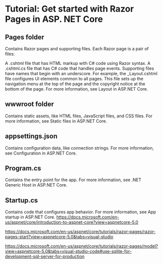 # Tutorial: Get started with Razor Pages in ASP. NET Core

## Pages folder

Contains Razor pages and supporting files. Each Razor page is a pair of files:

A .cshtml file that has HTML markup with C# code using Razor syntax.
A .cshtml.cs file that has C# code that handles page events.
Supporting files have names that begin with an underscore. For example, the _Layout.cshtml file configures UI elements common to all pages. This file sets up the navigation menu at the top of the page and the copyright notice at the bottom of the page. For more information, see Layout in ASP.NET Core.

## wwwroot folder

Contains static assets, like HTML files, JavaScript files, and CSS files. For more information, see Static files in ASP.NET Core.

## appsettings.json

Contains configuration data, like connection strings. For more information, see Configuration in ASP.NET Core.

## Program.cs

Contains the entry point for the app. For more information, see .NET Generic Host in ASP.NET Core.

## Startup.cs

Contains code that configures app behavior. For more information, see App startup in ASP.NET Core.
<https://docs.microsoft.com/en-us/aspnet/core/introduction-to-aspnet-core?view=aspnetcore-5.0>

<https://docs.microsoft.com/en-us/aspnet/core/tutorials/razor-pages/razor-pages-start?view=aspnetcore-5.0&tabs=visual-studio>

<https://docs.microsoft.com/en-us/aspnet/core/tutorials/razor-pages/model?view=aspnetcore-5.0&tabs=visual-studio-code#use-sqlite-for-development-sql-server-for-production>
